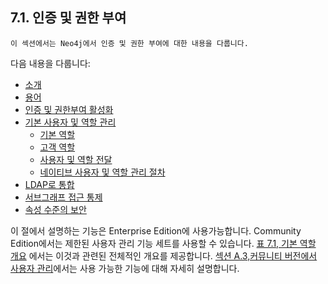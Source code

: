 
## 7.1. 인증 및 권한 부여

``` 
이 섹션에서는 Neo4j에서 인증 및 권한 부여에 대한 내용을 다룹니다. 
```

다음 내용을 다룹니다:

- [소개](./introduction.md)
- [용어](./terminology.md)
- [인증 및 권한부여 활성화](./enable.md)
- [기본 사용자 및 역할 관리](./native-user-and-role-management.md)
  - [기본 역할](/authentication-authorization/native-user-and-role-management/native-roles.md)
  - [고객 역할](/native-user-and-role-management/custom-roles.md)
  - [사용자 및 역할 전달](./propagate-users-and-roles.md)
  - [네이티브 사용자 및 역할 관리 절차](./native-user-and-role-management/procedures.md)
- [LDAP로 통합](./ldap-integration.md)
- [서브그래프 접근 통제](./subgraph-access-control.md)
- [속성 수준의 보안](./property-level-security.md)

이 절에서 설명하는 기능은 Enterprise Edition에 사용가능합니다. Community Edition에서는 제한된 사용자 관리 기능 세트를 사용할 수 있습니다. [표 7.1, 기본 역할 개요](./authentication-authorization/native-user-and-role-management/native-roles.md) 에서는 이것과 관련된 전체적인 개요를 제공합니다. [섹션 A.3,커뮤니티 버전에서 사용자 관리](https://neo4j.com/docs/operations-manual/3.4/reference/user-management-community-edition/)에서는 사용 가능한 기능에 대해 자세히 설명합니다.

